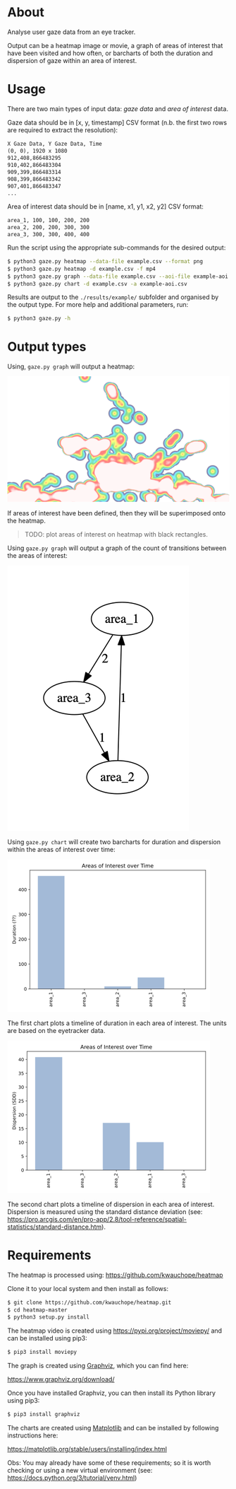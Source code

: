 # About
Analyse user gaze data from an eye tracker.

Output can be a heatmap image or movie, a graph of areas of interest that have been visited and how often, or barcharts of both the duration and dispersion of gaze within an area of interest.

# Usage
There are two main types of input data: _gaze data_ and _area of interest_ data.

Gaze data should be in [x, y, timestamp] CSV format (n.b. the first two rows are required to extract the resolution):

```csv
X Gaze Data, Y Gaze Data, Time
(0, 0), 1920 x 1080
912,408,866483295
910,402,866483304
909,399,866483314
908,399,866483342
907,401,866483347
...
```

Area of interest data should be in [name, x1, y1, x2, y2] CSV format:

```
area_1, 100, 100, 200, 200
area_2, 200, 200, 300, 300
area_3, 300, 300, 400, 400
```

Run the script using the appropriate sub-commands for the desired output:

```bash
$ python3 gaze.py heatmap --data-file example.csv --format png
$ python3 gaze.py heatmap -d example.csv -f mp4
$ python3 gaze.py graph --data-file example.csv --aoi-file example-aoi.csv
$ python3 gaze.py chart -d example.csv -a example-aoi.csv
```

Results are output to the `./results/example/` subfolder and organised by the
output type. For more help and additional parameters, run:

```bash
$ python3 gaze.py -h
```

# Output types
Using, `gaze.py graph` will output a heatmap:

![alt text](/example.png)


If areas of interest have been defined, then they will be superimposed onto the heatmap.

> TODO: plot areas of interest on heatmap with black rectangles.

Using `gaze.py graph` will output a graph of the count of transitions between the areas of interest:

![alt text](/example.gv.png)

Using `gaze.py chart` will create two barcharts for duration and dispersion within the areas of interest over time:

![alt text](/example-duration.png)

The first chart plots a timeline of duration in each area of interest. The units are based on the eyetracker data.

![alt text](/example-dispersion.png)

The second chart plots a timeline of dispersion in each area of interest. Dispersion is measured using the standard distance deviation (see: https://pro.arcgis.com/en/pro-app/2.8/tool-reference/spatial-statistics/standard-distance.htm).



# Requirements
The heatmap is processed using: https://github.com/kwauchope/heatmap

Clone it to your local system and then install as follows:

```bash
$ git clone https://github.com/kwauchope/heatmap.git
$ cd heatmap-master
$ python3 setup.py install
```

The heatmap video is created using https://pypi.org/project/moviepy/ and can be installed using pip3:

```bash
$ pip3 install moviepy
```

The graph is created using [Graphviz](https://www.graphviz.org), which you can find here:

https://www.graphviz.org/download/

Once you have installed Graphviz, you can then install its Python library using pip3:

```bash
$ pip3 install graphviz
```

The charts are created using [Matplotlib](https://matplotlib.org/) and can be installed by following instructions here:

https://matplotlib.org/stable/users/installing/index.html

Obs: You may already have some of these requirements; so it is worth checking or using a new virtual environment (see: https://docs.python.org/3/tutorial/venv.html)
